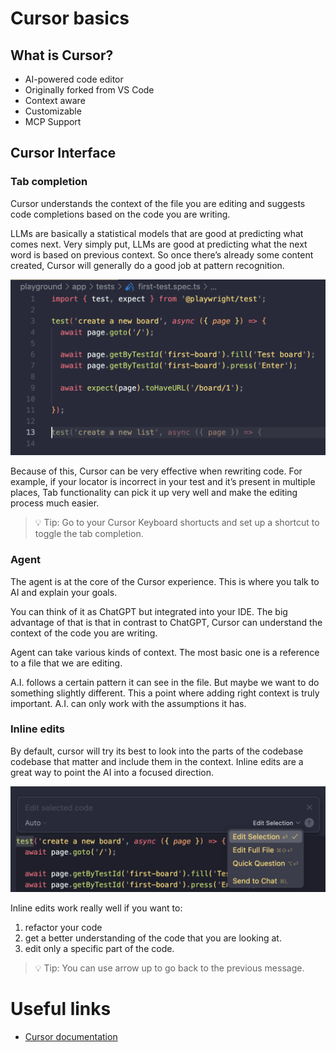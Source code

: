 # Cursor basics

## What is Cursor?

- AI-powered code editor
- Originally forked from VS Code
- Context aware
- Customizable
- MCP Support

## Cursor Interface

### Tab completion

Cursor understands the context of the file you are editing and suggests code completions based on the code you are writing.

LLMs are basically a statistical models that are good at predicting what comes next. Very simply put, LLMs are good at predicting what the next word is based on previous context. So once there’s already some content created, Cursor will generally do a good job at pattern recognition.

![autocomplete suggestions](./images/autocomplete_suggestions.png)

Because of this, Cursor can be very effective when rewriting code. For example, if your locator is incorrect in your test and it’s present in multiple places, Tab functionality can pick it up very well and make the editing process much easier.

> 💡 Tip: Go to your Cursor Keyboard shortucts and set up a shortcut to toggle the tab completion.


### Agent

The agent is at the core of the Cursor experience. This is where you talk to AI and explain your goals.

You can think of it as ChatGPT but integrated into your IDE. The big advantage of that is that in contrast to ChatGPT, Cursor can understand the context of the code you are writing.

Agent can take various kinds of context. The most basic one is a reference to a file that we are editing.

A.I. follows a certain pattern it can see in the file. But maybe we want to do something slightly different. This a point where adding right context is truly important. A.I. can only work with the assumptions it has. 

### Inline edits

By default, cursor will try its best to look into the parts of the codebase codebase that matter and include them in the context. Inline edits are a great way to point the AI into a focused direction.

![inline edits](./images/inline_edits.png)

Inline edits work really well if you want to:

1. refactor your code
2. get a better understanding of the code that you are looking at.
3. edit only a specific part of the code.

> 💡 Tip: You can use arrow up to go back to the previous message. 

# Useful links

- [Cursor documentation](https://docs.cursor.com/)
